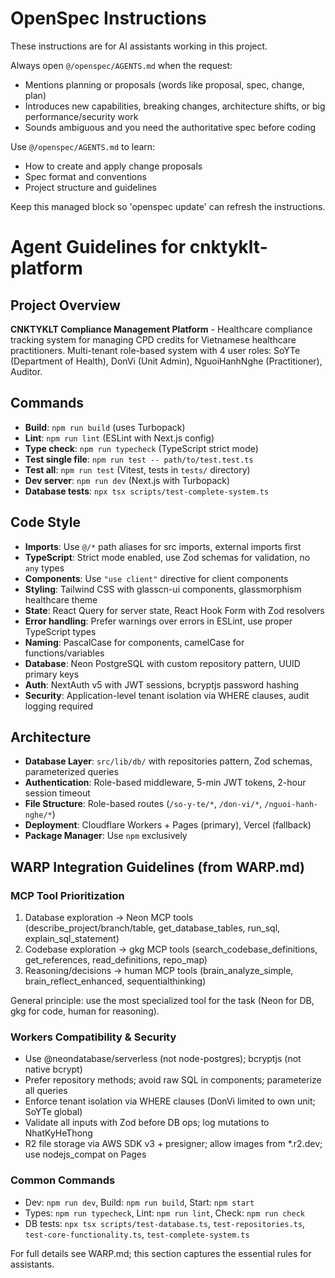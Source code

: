 <!-- OPENSPEC:START -->
# OpenSpec Instructions

These instructions are for AI assistants working in this project.

Always open `@/openspec/AGENTS.md` when the request:
- Mentions planning or proposals (words like proposal, spec, change, plan)
- Introduces new capabilities, breaking changes, architecture shifts, or big performance/security work
- Sounds ambiguous and you need the authoritative spec before coding

Use `@/openspec/AGENTS.md` to learn:
- How to create and apply change proposals
- Spec format and conventions
- Project structure and guidelines

Keep this managed block so 'openspec update' can refresh the instructions.

<!-- OPENSPEC:END -->

# Agent Guidelines for cnktyklt-platform

## Project Overview
**CNKTYKLT Compliance Management Platform** - Healthcare compliance tracking system for managing CPD credits for Vietnamese healthcare practitioners. Multi-tenant role-based system with 4 user roles: SoYTe (Department of Health), DonVi (Unit Admin), NguoiHanhNghe (Practitioner), Auditor.

## Commands
- **Build**: `npm run build` (uses Turbopack)
- **Lint**: `npm run lint` (ESLint with Next.js config)
- **Type check**: `npm run typecheck` (TypeScript strict mode)
- **Test single file**: `npm run test -- path/to/test.test.ts`
- **Test all**: `npm run test` (Vitest, tests in `tests/` directory)
- **Dev server**: `npm run dev` (Next.js with Turbopack)
- **Database tests**: `npx tsx scripts/test-complete-system.ts`

## Code Style
- **Imports**: Use `@/*` path aliases for src imports, external imports first
- **TypeScript**: Strict mode enabled, use Zod schemas for validation, no `any` types
- **Components**: Use `"use client"` directive for client components
- **Styling**: Tailwind CSS with glasscn-ui components, glassmorphism healthcare theme
- **State**: React Query for server state, React Hook Form with Zod resolvers
- **Error handling**: Prefer warnings over errors in ESLint, use proper TypeScript types
- **Naming**: PascalCase for components, camelCase for functions/variables
- **Database**: Neon PostgreSQL with custom repository pattern, UUID primary keys
- **Auth**: NextAuth v5 with JWT sessions, bcryptjs password hashing
- **Security**: Application-level tenant isolation via WHERE clauses, audit logging required

## Architecture
- **Database Layer**: `src/lib/db/` with repositories pattern, Zod schemas, parameterized queries
- **Authentication**: Role-based middleware, 5-min JWT tokens, 2-hour session timeout
- **File Structure**: Role-based routes (`/so-y-te/*`, `/don-vi/*`, `/nguoi-hanh-nghe/*`)
- **Deployment**: Cloudflare Workers + Pages (primary), Vercel (fallback)
- **Package Manager**: Use `npm` exclusively

## WARP Integration Guidelines (from WARP.md)

### MCP Tool Prioritization
1. Database exploration → Neon MCP tools (describe_project/branch/table, get_database_tables, run_sql, explain_sql_statement)
2. Codebase exploration → gkg MCP tools (search_codebase_definitions, get_references, read_definitions, repo_map)
3. Reasoning/decisions → human MCP tools (brain_analyze_simple, brain_reflect_enhanced, sequentialthinking)

General principle: use the most specialized tool for the task (Neon for DB, gkg for code, human for reasoning).

### Workers Compatibility & Security
- Use @neondatabase/serverless (not node-postgres); bcryptjs (not native bcrypt)
- Prefer repository methods; avoid raw SQL in components; parameterize all queries
- Enforce tenant isolation via WHERE clauses (DonVi limited to own unit; SoYTe global)
- Validate all inputs with Zod before DB ops; log mutations to NhatKyHeThong
- R2 file storage via AWS SDK v3 + presigner; allow images from *.r2.dev; use nodejs_compat on Pages

### Common Commands
- Dev: `npm run dev`, Build: `npm run build`, Start: `npm start`
- Types: `npm run typecheck`, Lint: `npm run lint`, Check: `npm run check`
- DB tests: `npx tsx scripts/test-database.ts`, `test-repositories.ts`, `test-core-functionality.ts`, `test-complete-system.ts`

For full details see WARP.md; this section captures the essential rules for assistants.